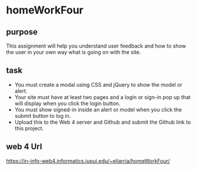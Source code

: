 # homeWorkFour
## purpose
This assignment will help you understand user feedback and how to show the user in your own way what is going on with the site.
## task
* You must create a modal using CSS and jQuery to show the model or alert.
* Your site must have at least two pages and a login or sign-in pop up that will display when you click the login button.
* You must show signed-in inside an alert or model when you click the submit button to log in.
* Upload this to the Web 4 server and Github and submit the Github link to this project. 

## web 4 Url
https://in-info-web4.informatics.iupui.edu/~eliarria/homeWorkFour/
